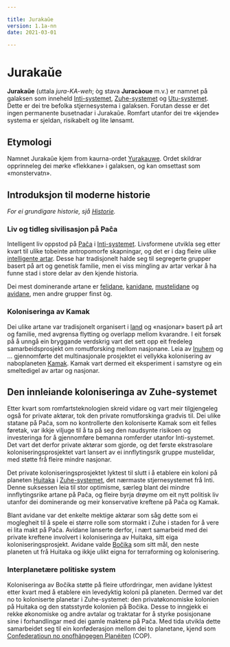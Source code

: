 ```yaml
---

title: Jurakaŭe
version: 1.1a-nn
date: 2021-03-01

---
```


# Jurakaŭe

**Jurakaŭe** (uttala _jura-KA-weh_; òg stava **Juracàoue** m.v.) er namnet på galaksen som inneheld [Inti-systemet](inti/systemet), [Zuhe-systemet](zuhe/systemet) og [Utu-systemet](utu/systemet). Dette er dei tre befolka stjernesystema i galaksen. Forutan desse er det ingen permanente busetnadar i Jurakaŭe. Romfart utanfor dei tre «kjende» systema er sjeldan, risikabelt og lite lønsamt.

## Etymologi

Namnet Jurakaŭe kjem from kaurna-ordet [Yurakauwe](https://en.wikipedia.org/wiki/Milky_Way_(mythology)#Australian_Aboriginal). Ordet skildrar opprinneleg dei mørke «flekkane» i galaksen, og kan omsettast som «monstervatn».

## Introduksjon til moderne historie

_For ei grundigare historie, sjå [Historie](oversikt/historie)._

### Liv og tidleg sivilisasjon på Paĉa

Intelligent liv oppstod på [Paĉa](inti/paĉa) i [Inti-systemet](inti/systemet). Livsformene utvikla seg etter kvart til ulike tobeinte antropomorfe skapningar, og det er i dag fleire ulike [intelligente artar](oversikt/artar). Desse har tradisjonelt halde seg til segregerte grupper basert på art og genetisk familie, men ei viss mingling av artar verkar å ha funne stad i store delar av den kjende historia.

Dei mest dominerande artane er [felidane](artar/felidar), [kanidane](artar/kanidar), [mustelidane](artar/mustelidar) og [avidane](artar/avidar), men andre grupper finst òg.

### Koloniseringa av Kamak

Dei ulike artane var tradisjonelt organisert i [land](inti/land) og «nasjonar» basert på art og familie, med avgrensa flytting og overlapp mellom kvarandre. I eit forsøk på å unngå ein bryggande verdskrig vart det sett opp eit fredeleg samarbeidsprosjekt om romutforsking mellom nasjonane. Leia av [Inuhem](inti/land/inuhem) og … gjennomførte det multinasjonale prosjektet ei vellykka kolonisering av naboplaneten [Kamak](inti/planetar/kamak). Kamak vart dermed eit eksperiment i samstyre og ein smeltedigel av artar og nasjonar.

## Den innleiande koloniseringa av Zuhe-systemet

Etter kvart som romfartsteknologien skreid vidare og vart meir tilgjengeleg også for private aktørar, tok den private romutforskinga gradvis til. Dei ulike statane på Paĉa, som no kontrollerte den koloniserte Kamak som eit felles føretak, var ikkje viljuge til å ta på seg den naudsynte risikoen og investeringa for å gjennomføre bemanna romferder utanfor Inti-systemet. Det vart det derfor private aktørar som gjorde, og det første ekstrasolare koloniseringsprosjektet vart lansert av ei innflytingsrik gruppe mustelidar, med støtte frå fleire mindre nasjonar.

Det private koloniseringsprosjektet lyktest til slutt i å etablere ein koloni på planeten [Huitaka](zuhe/planetar/huitaka) i [Zuhe-systemet](zuhe/systemet), det nærmaste stjernesystemet frå Inti. Denne suksessen leia til stor optimisme, særleg blant dei mindre innflytingsrike artane på Paĉa, og fleire byrja drøyme om eit nytt politisk liv utanfor dei dominerande og meir konservative kreftene på Paĉa og Kamak.

Blant avidane var det enkelte mektige aktørar som såg dette som ei moglegheit til å spele ei større rolle som stormakt i Zuhe i staden for å vere ei lita makt på Paĉa. Avidane lanserte derfor, i nært samarbeid med dei private kreftene involvert i koloniseringa av Huitaka, sitt eiga koloniseringsprosjekt. Avidane valde [Boĉika](zuhe/planetar/boĉika) som sitt mål, den neste planeten ut frå Huitaka og ikkje ulikt eigna for terraforming og kolonisering.

### Interplanetære politiske system

Koloniseringa av Boĉika støtte på fleire utfordringar, men avidane lyktest etter kvart med å etablere ein levedyktig koloni på planeten. Dermed var det no to koloniserte planetar i Zuhe-systemet: den privatøkonomiske kolonien på Huitaka og den statsstyrde kolonien på Boĉika. Desse to inngjekk ei rekke økonomiske og andre avtalar og traktatar for å styrke posisjonane sine i forhandlingar med dei gamle maktene på Paĉa. Med tida utvikla dette samarbeidet seg til ein konføderasjon mellom dei to planetane, kjend som [Confederatioun no onofhängegen Planéiten](zuhe/cop) (COP).

